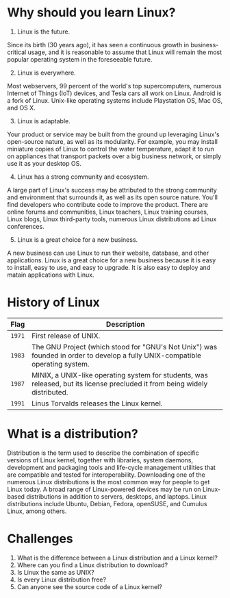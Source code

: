 <h1>Why should you learn Linux?</h1>

1. Linux is the future. 

Since its birth (30 years ago), it has seen a continuous growth in business-critical usage, and it is reasonable to assume that Linux will remain the most popular operating system in the foreseeable future.

2. Linux is everywhere.

Most webservers, 99 percent of the world's top supercomputers, numerous Internet of Things (IoT) devices, and Tesla cars all work on Linux. Android is a fork of Linux. Unix-like operating systems include Playstation OS, Mac OS, and OS X.

3. Linux is adaptable.

Your product or service may be built from the ground up leveraging Linux's open-source nature, as well as its modularity. For example, you may install miniature copies of Linux to control the water temperature, adapt it to run on appliances that transport packets over a big business network, or simply use it as your desktop OS.

4. Linux has a strong community and ecosystem.

A large part of Linux's success may be attributed to the strong community and environment that surrounds it, as well as its open source nature. You'll find developers who contribute code to improve the product. There are online forums  and communities, Linux teachers, Linux training courses, Linux blogs, Linux third-party tools, numerous Linux distributions ad Linux conferences.

5. Linux is a great choice for a new business.

A new business can use Linux to run their website, database, and other applications. Linux is a great choice for a new business because it is easy to install, easy to use, and easy to upgrade. It is also easy to deploy and matain applications with Linux.

<h1>History of Linux</h1>

| Flag | Description |
| --- | --- |
| <code>1971</code> | First release of UNIX. |
| <code>1983</code> | The GNU Project (which stood for "GNU's Not Unix") was founded in order to develop a fully UNIX-compatible operating system.|
| <code>1987</code> | MINIX, a UNIX-like operating system for students, was released, but its license precluded it from being widely distributed. |
| <code>1991</code> | Linus Torvalds releases the Linux kernel. |

<h1>What is a distribution?</h1>

Distribution is the term used to describe the combination of specific versions of Linux kernel, together with libraries, system daemons, development and packaging tools and life-cycle management utilities that are compatible and tested for interoperability.
Downloading one of the numerous Linux distributions is the most common way for people to get Linux today.
A broad range of Linux-powered devices may be run on Linux-based distributions in addition to servers, desktops, and laptops. Linux distributions include Ubuntu, Debian, Fedora, openSUSE, and Cumulus Linux, among others.

<h1>Challenges</h1>

1. What is the difference between a Linux distribution and a Linux kernel?
2. Where can you find a Linux distribution to download?
3. Is Linux the same as UNIX?
4. Is every Linux distribution free?
5. Can anyone see the source code of a Linux kernel?
